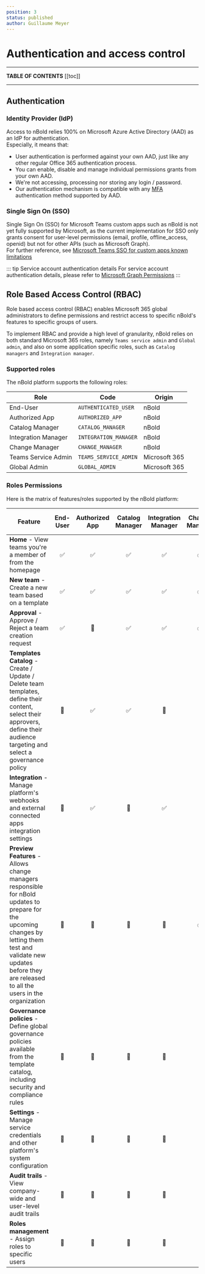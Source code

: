 ```yaml
---
position: 3
status: published
author: Guillaume Meyer
---
```


# Authentication and access control

---

**TABLE OF CONTENTS**
[[toc]]

---

## Authentication

### Identity Provider (IdP)
Access to nBold relies 100% on Microsoft Azure Active Directory (AAD) as an IdP for authentication.  
Especially, it means that:
- User authentication is performed against your own AAD, just like any other regular Office 365 authentication process.
- You can enable, disable and manage individual permissions grants from your own AAD.
- We're not accessing, processing nor storing any login / password.
- Our authentication mechanism is compatible with any [MFA](https://en.wikipedia.org/wiki/Multi-factor_authentication) authentication method supported by AAD.

### Single Sign On (SSO)

Single Sign On (SSO) for Microsoft Teams custom apps such as nBold is not yet fully supported by Microsoft, as the current implementation for SSO only grants consent for user-level permissions (email, profile, offline_access, openid) but not for other APIs (such as Microsoft Graph).  
For further reference, see [Microsoft Teams SSO for custom apps known limitations](https://docs.microsoft.com/en-us/microsoftteams/platform/tabs/how-to/authentication/auth-aad-sso#known-limitations)

::: tip Service account authentication details 
For service account authentication details, please refer to [Microsoft Graph Permissions](/trust-center/microsoft-graph-permissions.md)
:::

## Role Based Access Control (RBAC)

Role based access control (RBAC) enables Microsoft 365 global administrators to define permissions and restrict access to specific nBold's features to specific groups of users.

To implement RBAC and provide a high level of granularity, nBold relies on both standard Microsoft 365 roles, namely `Teams service admin` and `Global admin`, and also on some application specific roles, such as `Catalog managers` and `Integration manager`.

### Supported roles
The nBold platform supports the following roles:

| Role | Code | Origin |
|------|------|--------|
| End-User | `AUTHENTICATED_USER` | nBold |
| Authorized App | `AUTHORIZED_APP` | nBold |
| Catalog Manager | `CATALOG_MANAGER` | nBold |
| Integration Manager | `INTEGRATION_MANAGER` | nBold |
| Change Manager | `CHANGE_MANAGER` | nBold |
| Teams Service Admin | `TEAMS_SERVICE_ADMIN` | Microsoft 365 |
| Global Admin | `GLOBAL_ADMIN` | Microsoft 365 |

### Roles Permissions
Here is the matrix of features/roles supported by the nBold platform:

| Feature | End-User | Authorized App | Catalog Manager | Integration Manager | Change Manager | Teams Service Admin | Global Admin |
|-|:-:|:-:|:-:|:-:|:-:|:-:|:-:|
| **Home** - View teams you're a member of from the homepage | ✅ | ✅ | ✅ | ✅ | ✅ | ✅ | ✅ |
| **New team** - Create a new team based on a template | ✅ | ✅ | ✅ | ✅ | ✅ | ✅ | ✅ |
| **Approval** - Approve / Reject a team creation request | ✅ | 🚫 | ✅ | ✅ | ✅ | ✅ | ✅ |
| **Templates Catalog** - Create / Update / Delete team templates, define their content, select their approvers, define their audience targeting and select a governance policy | 🚫 | ✅ | ✅ | 🚫 | 🚫 | ✅ | ✅ |
| **Integration** - Manage platform's webhooks and external connected apps integration settings | 🚫 | ✅ | 🚫 | ✅ | 🚫 | ✅ | ✅ |
| **Preview Features** - Allows change managers responsible for nBold updates to prepare for the upcoming changes by letting them test and validate new updates before they are released to all the users in the organization | 🚫 | 🚫 | 🚫 | 🚫 | ✅ | 🚫 | 🚫 |
| **Governance policies** - Define global governance policies available from the template catalog, including security and compliance rules | 🚫 | 🚫 | 🚫 | 🚫 | 🚫 | ✅ | ✅ |
| **Settings** - Manage service credentials and other platform's system configuration | 🚫 | 🚫 | 🚫 | 🚫 | 🚫 | 🚫 | ✅ |
| **Audit trails** - View company-wide and user-level audit trails | 🚫 | 🚫 | 🚫 | 🚫 | 🚫 | 🚫 | ✅ |
| **Roles management** - Assign roles to specific users | 🚫 | 🚫 | 🚫 | 🚫 | 🚫 | 🚫 | ✅ |
